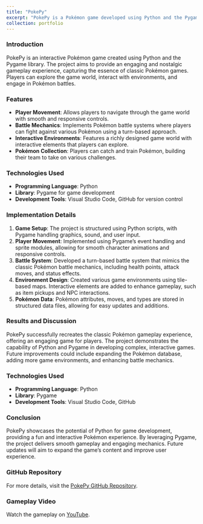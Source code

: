 ```yaml
---
title: "PokePy"
excerpt: "PokePy is a Pokémon game developed using Python and the Pygame library. The project aims to recreate the classic Pokémon gameplay experience with features like player movement, battle mechanics, and interactive environments."
collection: portfolio
---
```


### Introduction
PokePy is an interactive Pokémon game created using Python and the Pygame library. The project aims to provide an engaging and nostalgic gameplay experience, capturing the essence of classic Pokémon games. Players can explore the game world, interact with environments, and engage in Pokémon battles.

### Features

- **Player Movement**: Allows players to navigate through the game world with smooth and responsive controls.
- **Battle Mechanics**: Implements Pokémon battle systems where players can fight against various Pokémon using a turn-based approach.
- **Interactive Environments**: Features a richly designed game world with interactive elements that players can explore.
- **Pokémon Collection**: Players can catch and train Pokémon, building their team to take on various challenges.

### Technologies Used

- **Programming Language**: Python
- **Library**: Pygame for game development
- **Development Tools**: Visual Studio Code, GitHub for version control

### Implementation Details

1. **Game Setup**: The project is structured using Python scripts, with Pygame handling graphics, sound, and user input.
2. **Player Movement**: Implemented using Pygame’s event handling and sprite modules, allowing for smooth character animations and responsive controls.
3. **Battle System**: Developed a turn-based battle system that mimics the classic Pokémon battle mechanics, including health points, attack moves, and status effects.
4. **Environment Design**: Created various game environments using tile-based maps. Interactive elements are added to enhance gameplay, such as item pickups and NPC interactions.
5. **Pokémon Data**: Pokémon attributes, moves, and types are stored in structured data files, allowing for easy updates and additions.

### Results and Discussion
PokePy successfully recreates the classic Pokémon gameplay experience, offering an engaging game for players. The project demonstrates the capability of Python and Pygame in developing complex, interactive games. Future improvements could include expanding the Pokémon database, adding more game environments, and enhancing battle mechanics.

### Technologies Used
- **Programming Language**: Python
- **Library**: Pygame
- **Development Tools**: Visual Studio Code, GitHub

### Conclusion
PokePy showcases the potential of Python for game development, providing a fun and interactive Pokémon experience. By leveraging Pygame, the project delivers smooth gameplay and engaging mechanics. Future updates will aim to expand the game’s content and improve user experience.

### GitHub Repository
For more details, visit the [PokePy GitHub Repository](https://github.com/Ananay-Agarwal/Python_Project-PokePy-).

### Gameplay Video
Watch the gameplay on [YouTube](https://www.youtube.com/watch?v=zItLvwqQKpI).
